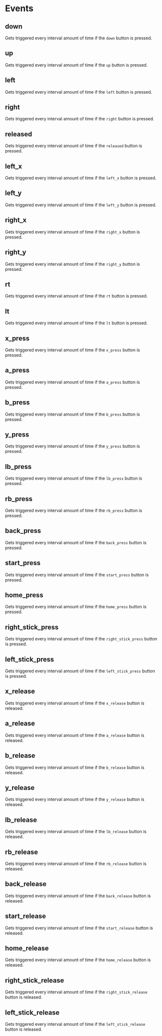 # Events

## down

Gets triggered every interval amount of time if the `down` button is pressed.

## up

Gets triggered every interval amount of time if the `up` button is pressed.

## left

Gets triggered every interval amount of time if the `left` button is pressed.

## right

Gets triggered every interval amount of time if the `right` button is pressed.

## released

Gets triggered every interval amount of time if the `released` button is pressed.

## left_x

Gets triggered every interval amount of time if the `left_x` button is pressed.

## left_y

Gets triggered every interval amount of time if the `left_y` button is pressed.

## right_x

Gets triggered every interval amount of time if the `right_x` button is pressed.

## right_y

Gets triggered every interval amount of time if the `right_y` button is pressed.

## rt

Gets triggered every interval amount of time if the `rt` button is pressed.

## lt

Gets triggered every interval amount of time if the `lt` button is pressed.

## x_press

Gets triggered every interval amount of time if the `x_press` button is pressed.

## a_press

Gets triggered every interval amount of time if the `a_press` button is pressed.

## b_press

Gets triggered every interval amount of time if the `b_press` button is pressed.

## y_press

Gets triggered every interval amount of time if the `y_press` button is pressed.

## lb_press

Gets triggered every interval amount of time if the `lb_press` button is pressed.

## rb_press

Gets triggered every interval amount of time if the `rb_press` button is pressed.

## back_press

Gets triggered every interval amount of time if the `back_press` button is pressed.

## start_press

Gets triggered every interval amount of time if the `start_press` button is pressed.

## home_press

Gets triggered every interval amount of time if the `home_press` button is pressed.

## right_stick_press

Gets triggered every interval amount of time if the `right_stick_press` button is pressed.

## left_stick_press

Gets triggered every interval amount of time if the `left_stick_press` button is pressed.

## x_release

Gets triggered every interval amount of time if the `x_release` button is released.

## a_release

Gets triggered every interval amount of time if the `a_release` button is released.

## b_release

Gets triggered every interval amount of time if the `b_release` button is released.

## y_release

Gets triggered every interval amount of time if the `y_release` button is released.

## lb_release

Gets triggered every interval amount of time if the `lb_release` button is released.

## rb_release

Gets triggered every interval amount of time if the `rb_release` button is released.

## back_release

Gets triggered every interval amount of time if the `back_release` button is released.

## start_release

Gets triggered every interval amount of time if the `start_release` button is released.

## home_release

Gets triggered every interval amount of time if the `home_release` button is released.

## right_stick_release

Gets triggered every interval amount of time if the `right_stick_release` button is released.

## left_stick_release

Gets triggered every interval amount of time if the `left_stick_release` button is released.





